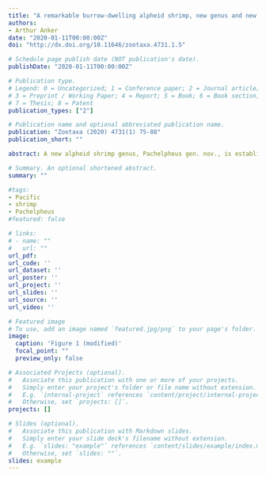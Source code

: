 ```yaml
---
title: "A remarkable burrow-dwelling alpheid shrimp, new genus and new species, from the tropical eastern Pacific (Malacostraca: Decapoda: Caridea"
authors:
- Arthur Anker
date: "2020-01-11T00:00:00Z"
doi: "http://dx.doi.org/10.11646/zootaxa.4731.1.5"

# Schedule page publish date (NOT publication's date).
publishDate: "2020-01-11T00:00:00Z"

# Publication type.
# Legend: 0 = Uncategorized; 1 = Conference paper; 2 = Journal article;
# 3 = Preprint / Working Paper; 4 = Report; 5 = Book; 6 = Book section;
# 7 = Thesis; 8 = Patent
publication_types: ["2"]

# Publication name and optional abbreviated publication name.
publication: "Zootaxa (2020) 4731(1) 75-88"
publication_short: ""

abstract: A new alpheid shrimp genus, Pachelpheus gen. nov., is established to accommodate Pachelpheus pachyacanthus sp. nov., described based on two specimens from the Las Perlas Archipelago, Pacific coast of Panama. Pachelpheus pachyacanthus sp. nov. appears to be an obligate symbiont dwelling in burrows of yet unknown infaunal hosts, on shallow near-shore subtidal sand flats. The main morphological characters of Pachelpheus gen. nov. are (1) frontal margin of carapace with broadly rounded rostral projection, without orbital teeth; (2) sixth pleonite with articulated plate; (3) telson with two pairs of cuspidate setae dorsally, without anal tubercles; (4) eyes concealed in dorsal view, partly visible in lateral view; (5) chelipeds equal in size, symmetrical in shape, moderately enlarged, stout, carried extended; (6) cheliped carpus without rows of setae mesially; (7) cheliped fingers without snapping mechanism, each finger armed with one stout tooth; (8) second pereiopod carpus with five sub-articles; (9) third, fourth and fifth pereiopods with ischia armed with single robust cuspidate seta, meri armed with one to several unusually robust cuspidate setae; (10) second pleopod with appendix masculina in males only; (11) uropodal exopod and endopod with rows of slender spiniform setae on their distal margins; (12) uropodal diaeresis unusually thickened laterally, with two very stout spiniform setae; and (13) lateral lobe of the uropodal protopod rounded. The new genus appears to be morphologically most similar to Jengalpheops Anker & Dworschak, 2007 and Leslibetaeus Anker, Poddoubtchenko & Wehrtmann, 2006.

# Summary. An optional shortened abstract.
summary: ""

#tags:
- Pacific
- shrimp
- Pachelpheus
#featured: false

# links:
# - name: ""
#   url: ""
url_pdf:
url_code: ''
url_dataset: ''
url_poster: ''
url_project: ''
url_slides: ''
url_source: ''
url_video: ''

# Featured image
# To use, add an image named `featured.jpg/png` to your page's folder.
image:
  caption: 'Figure 1 (modified)'
  focal_point: ""
  preview_only: false

# Associated Projects (optional).
#   Associate this publication with one or more of your projects.
#   Simply enter your project's folder or file name without extension.
#   E.g. `internal-project` references `content/project/internal-project/index.md`.
#   Otherwise, set `projects: []`.
projects: []

# Slides (optional).
#   Associate this publication with Markdown slides.
#   Simply enter your slide deck's filename without extension.
#   E.g. `slides: "example"` references `content/slides/example/index.md`.
#   Otherwise, set `slides: ""`.
slides: example
---
```

